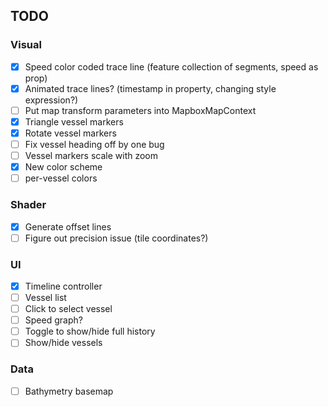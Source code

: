 ## TODO

### Visual

- [x] Speed color coded trace line (feature collection of segments, speed as prop)
- [x] Animated trace lines? (timestamp in property, changing style expression?)
- [ ] Put map transform parameters into MapboxMapContext
- [x] Triangle vessel markers
- [x] Rotate vessel markers
- [ ] Fix vessel heading off by one bug
- [ ] Vessel markers scale with zoom
- [x] New color scheme
- [ ] per-vessel colors

### Shader

- [x] Generate offset lines
- [ ] Figure out precision issue (tile coordinates?)

### UI

- [x] Timeline controller
- [ ] Vessel list
- [ ] Click to select vessel
- [ ] Speed graph?
- [ ] Toggle to show/hide full history
- [ ] Show/hide vessels

### Data

- [ ] Bathymetry basemap
